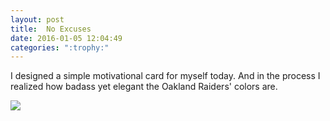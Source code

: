 ```yaml
---
layout: post
title:  No Excuses
date: 2016-01-05 12:04:49
categories: ":trophy:"
---
```


<p>I designed a simple motivational card for myself today. And in the process I realized how badass yet elegant the Oakland Raiders' colors are.</p>
<img src="http://i.imgur.com/igwwpJh.png">
